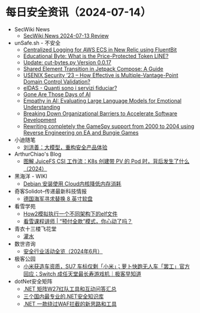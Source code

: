 # 每日安全资讯（2024-07-14）

- SecWiki News
  - [SecWiki News 2024-07-13 Review](http://www.sec-wiki.com/?2024-07-13)
- unSafe.sh - 不安全
  - [Centralized Logging for AWS ECS in New Relic using FluentBit](https://buaq.net/go-250430.html)
  - [Educational Byte: What is the Price-Protected Token LINE?](https://buaq.net/go-250431.html)
  - [Update: cut-bytes.py Version 0.0.17](https://buaq.net/go-250425.html)
  - [Shared Element Transition in Jetpack Compose: A Guide](https://buaq.net/go-250432.html)
  - [USENIX Security ’23 – How Effective is Multiple-Vantage-Point Domain Control Validation?](https://buaq.net/go-250437.html)
  - [eIDAS - Quanti sono i servizi fiduciar?](https://buaq.net/go-250424.html)
  - [Gone Are Those Days of AI](https://buaq.net/go-250433.html)
  - [Empathy in AI: Evaluating Large Language Models for Emotional Understanding](https://buaq.net/go-250434.html)
  - [Breaking Down Organizational Barriers to Accelerate Software Development](https://buaq.net/go-250435.html)
  - [Rewriting completely the GameSpy support from 2000 to 2004 using Reverse Engineering on EA and Bungie Games](https://buaq.net/go-250423.html)
- 小迪随笔
  - [刘洪善：大模型，重构安全产品体验](https://mp.weixin.qq.com/s?__biz=MzAxMjIyNDE4Mg==&mid=2651759280&idx=1&sn=9e75027afab43d7e9d6b8f5b0ed152e7&chksm=804f1169b738987f7fc3eac6fceafc46226817845604de582c7261566e7954049c8f3deecbe6&scene=58&subscene=0#rd)
- ArthurChiao's Blog
  - [图解 JuiceFS CSI 工作流：K8s 创建带 PV 的 Pod 时，背后发生了什么（2024）](https://arthurchiao.github.io/blog/k8s-juicefs-csi-workflow-zh/)
- 黑海洋 - WIKI
  - [Debian 安装使用 Cloud内核降低内存消耗](https://blog.upx8.com/4216)
- 奇客Solidot–传递最新科技情报
  - [德国海军寻求替换 8 英寸软盘](https://www.solidot.org/story?sid=78684)
- 看雪学苑
  - [How2模拟执行一个不同架构下的elf文件](https://mp.weixin.qq.com/s?__biz=MjM5NTc2MDYxMw==&mid=2458563598&idx=1&sn=8c1239bb0331664d4c560c917506b7fb&chksm=b18d848486fa0d928de9fe7b14e9edf01dac647afd843113a596dc400f155dd5321bf7f619bd&scene=58&subscene=0#rd)
  - [看雪课程讲师 | “预付全款”模式，你心动了吗？](https://mp.weixin.qq.com/s?__biz=MjM5NTc2MDYxMw==&mid=2458563598&idx=2&sn=9890dbf799ebce20b905b7b93762135f&chksm=b18d848486fa0d920ef519895a505181256de60386aa9eb1d726487a26fd52befa41e14a7aca&scene=58&subscene=0#rd)
- 青衣十三楼飞花堂
  - [灌水](https://mp.weixin.qq.com/s?__biz=MzUzMjQyMDE3Ng==&mid=2247487507&idx=1&sn=65be72e5e0f05e3f4a2dae0a447db496&chksm=fab2d32ccdc55a3a622a8f6edcbbb8be58449ca6d5cca59a938f6c03754c09d865c413877dd4&scene=58&subscene=0#rd)
- 数世咨询
  - [安全行业活动全览（2024年6月）](https://mp.weixin.qq.com/s?__biz=MzkxNzA3MTgyNg==&mid=2247514125&idx=1&sn=0e1ae3a8f6ba7af86de95eea85a0b23a&chksm=c144cab0f63343a652f0ffdc5c67f6d3b456b63c3ba26517b7caf9766ad9f80e9c790b112a18&scene=58&subscene=0#rd)
- 极客公园
  - [小米获造车资质，SU7 车标仅剩「小米」；萝卜快跑无人车「罢工」官方回应；Switch 成任天堂最长寿游戏机｜极客早知道](https://mp.weixin.qq.com/s?__biz=MTMwNDMwODQ0MQ==&mid=2653047214&idx=1&sn=5c8d1a6bd59063eca4dfd02df0c4d7dd&chksm=7e5734184920bd0e0489a0c69bb16bc7d6b96b6ee1fa04b88bba45517c92891c2a6fc74eef51&scene=58&subscene=0#rd)
- dotNet安全矩阵
  - [.NET 矩阵W27红队工具和互动问答汇总](https://mp.weixin.qq.com/s?__biz=MzUyOTc3NTQ5MA==&mid=2247493285&idx=1&sn=ae3373531a9f8b1b7148c22c69435a6d&chksm=fa594848cd2ec15ee5e5f1984cdae894c6bc47675165e567a063edd9e9600cf3f1b4110736fd&scene=58&subscene=0#rd)
  - [三个国内最专业的.NET安全知识库](https://mp.weixin.qq.com/s?__biz=MzUyOTc3NTQ5MA==&mid=2247493285&idx=2&sn=fb9f0427bd98cbd87c94bcfd656a58d7&chksm=fa594848cd2ec15e1c0be95f2cd6c71855161fb359abfba7292f9295bf232f2cfdd818a379d3&scene=58&subscene=0#rd)
  - [.NET 一款绕过WAF拦截的新思路和工具](https://mp.weixin.qq.com/s?__biz=MzUyOTc3NTQ5MA==&mid=2247493285&idx=3&sn=98a80b55aa58b09fee301cabb0c77345&chksm=fa594848cd2ec15e80af9910c51d92e5e242141203d71e6d70d70b45f8cc31be8e0cda5a5cfd&scene=58&subscene=0#rd)
